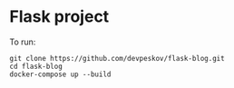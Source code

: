 # Flask project

To run:
```
git clone https://github.com/devpeskov/flask-blog.git
cd flask-blog
docker-compose up --build
```
